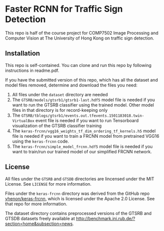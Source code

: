 # Faster RCNN for Traffic Sign Detection

This repo is half of the course project for COMP7502 Image Processing and Computer Vision at The University of Hong Kong on traffic sign detection.

## Installation

This repo is self-contained. You can clone and run this repo by following instructions in readme.pdf.

If you have the submitted version of this repo, which has all the dataset and model files removed, determine and download the files you need:

 1. All files under the `dataset` directory are needed
 2. The `GTSRB/models/gtsrb1/gtsrb1-last.hdf5` model file is needed if you want to run the GTSRB classifier using the trained model. Other model files in that directory is for record-keeping only
 3. The `GTSRB/tblogs/gtsrb1/events.out.tfevents.1501183018.twin-VirtualBox` event file is needed if you want to run Tensorboard visualization of the GTSRB classifier training
 4. The `keras-frcnn/vgg16_weights_tf_dim_ordering_tf_kernels.h5` model file is needed if you want to train a FRCNN model from pretrained VGG16 using the `keras-frcnn` code.
 5. The `keras-frcnn/simple_model_frcnn.hdf5` model file is needed if you want to train/run our trained model of our simplified FRCNN network.
 
## License

All files under the `GTSRB` and `GTSDB` directories are lincensed under the MIT License. See `LICENSE` for more information.

Files under the `keras-frcnn` directory was derived from the GitHub repo [yhenon/keras-frcnn](https://github.com/yhenon/keras-frcnn), which is licensed under the Apache 2.0 License. See that repo for more information.

The dataset directory contains preprocessed versions of the GTSRB and GTSDB datasets freely available at http://benchmark.ini.rub.de/?section=home&subsection=news.
